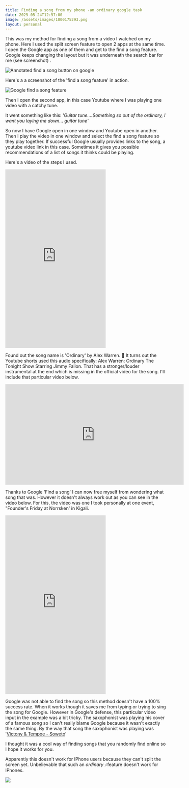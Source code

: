 ```yaml
---
title: Finding a song from my phone -an ordinary google task
date: 2025-05-24T12:57:00
image: /assets/images/1000175293.png
layout: personal
---
```

This was my method for finding a song from a video I watched on my phone. Here I used the split screen feature to open 2 apps at the same time. I open the Google app as one of them and get to the find a song feature. Google keeps changing the layout but it was underneath the search bar for me (see screenshot) . 

![Annotated find a song button on google](/assets/images/1000175293.png "Annotated find a song button on google")

Here's a a screenshot of the 'find a song feature' in action. 

![Google find a song feature](/assets/images/1000175292.png "Google find a song feature")

Then I open the second app, in this case Youtube where I was playing one video with a catchy tune.

It went something like this: _'Guitar tune....Something so out of the ordinary, I want you laying me down... guitar tune'_

So now I have Google open in one window and Youtube open in another. Then I play the video in one window and select the find a song feature so they play together. If successful Google usually provides links to the song, a youtube video link in this case. Sometimes it gives you possible recommendations of a list of songs it thinks could be playing.

Here's a video of the steps I used.

<iframe width="315" height="560" src="https://www.youtube.com/embed/8vCgiVB8bZQ" title="Finding a song from youtube shorts with google feature" frameborder="0" allow="accelerometer; autoplay; clipboard-write; encrypted-media; gyroscope; picture-in-picture; web-share" referrerpolicy="strict-origin-when-cross-origin" allowfullscreen></iframe>

Found out the song name is 'Ordinary' by Alex Warren. 🙂 It turns out the Youtube shorts used this audio specifically: Alex Warren: Ordinary The Tonight Show Starring Jimmy Fallon. That has a stronger/louder  instrumental at the end which is missing in the official video for the song.  I'll include that particular video below.

<iframe width="560" height="315" src="https://www.youtube.com/embed/P8mx2NVu4OA" title="Alex Warren: Ordinary  The Tonight Show Starring Jimmy Fallon" frameborder="0" allow="accelerometer; autoplay; clipboard-write; encrypted-media; gyroscope; picture-in-picture" allowfullscreen></iframe>

Thanks to Google 'Find a song' I can now free myself from wondering what song that was. However it doesn't always work out as you can see in the video below. For this, the video was one I took personally at one event, "Founder's Friday at Norrsken' in Kigali. 

<iframe width="315" height="560" src="https://www.youtube.com/embed/IyikWqqkElY" title="Finding a song from youtube shorts with google feature" frameborder="0" allow="accelerometer; autoplay; clipboard-write; encrypted-media; gyroscope; picture-in-picture; web-share" referrerpolicy="strict-origin-when-cross-origin" allowfullscreen></iframe>

Google was not able to find the song so this method doesn't have a 100% success rate. When it works though it saves me from typing or trying to sing the song for Google. However in Google's defense,  this particular video input in the example was a bit tricky. The saxophonist was playing his cover of a famous song so I can't really blame Google because it wasn't exactly the same thing. By the way that song the saxophonist was playing was '[Victony & Tempoe - Soweto](https://www.youtube.com/watch?v=DPBRGWUgQsA)'

I thought it was a cool way of finding songs that you randomly find online so I hope it works for you.

Apparently this doesn't work for IPhone users because they can't split the screen yet. Unbelievable that such an _ordinary_ 🎶feature doesn't work for IPhones.

 ![](/assets/images/worst_part_of_classical_music.jpeg)
